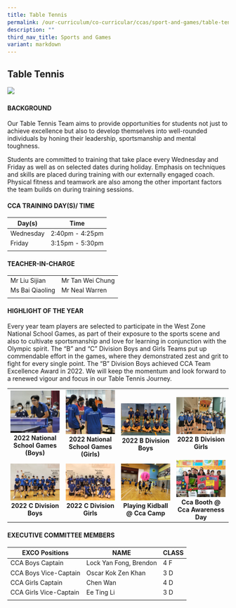 ```yaml
---
title: Table Tennis
permalink: /our-curriculum/co-curricular/ccas/sport-and-games/table-tennis/
description: ""
third_nav_title: Sports and Games
variant: markdown
---
```

## **Table Tennis** 

![](/images/CCA%20Page/Group%20Photo/table%20tennis%20_formal.jpg)

#### BACKGROUND

Our Table Tennis Team aims to provide opportunities for students not just to achieve excellence but also to develop themselves into well-rounded individuals by honing their leadership, sportsmanship and mental toughness.  
  
Students are committed to training that take place every Wednesday and Friday as well as on selected dates during holiday. Emphasis on techniques and skills are placed during training with our externally engaged coach. Physical fitness and teamwork are also among the other important factors the team builds on during training sessions.

#### CCA TRAINING DAY(S)/ TIME

| Day(s) | Time |
| --- | --- | 
| Wednesday | 2:40pm - 4:25pm |
| Friday | 3:15pm - 5:30pm |
| | |

#### TEACHER-IN-CHARGE

| | |
| --- | --- |
| Mr Liu Sijian | Mr Tan Wei Chung |
| Ms Bai Qiaoling | Mr Neal Warren |
| | |
#### HIGHLIGHT OF THE YEAR

Every year team players are selected to participate in the West Zone National School Games, as part of their exposure to the sports scene and also to cultivate sportsmanship and love for learning in conjunction with the Olympic spirit. The “B” and “C” Division Boys and Girls Teams put up commendable effort in the games, where they demonstrated zest and grit to fight for every single point. The “B” Division Boys achieved CCA Team Excellence Award in 2022. We will keep the momentum and look forward to a renewed vigour and focus in our Table Tennis Journey.

<table>
	<tbody><tr>
		<td width="25%"> <img src="/images/2022%20National%20School%20Games%20Boys.png"> <center> <b> 2022 National School Games (Boys) </b> </center> </td>
		<td width="25%"> <img src="/images/2022%20National%20School%20Games%20Girls.png"> <center> <b> 2022 National School Games (Girls) </b> </center> </td>
		<td width="25%"> <br><img src="/images/2022%20B%20Division%20Boys.png"> <center> <b> 2022 B Division Boys </b></center> </td> 
		<td width="25%"> <img src="/images/2022%20B%20Division%20Girls.jpeg"> <center> <b> 2022 B Division Girls </b> </center> </td>
	</tr>
	<tr>
		<td> <img src="/images/2022%20C%20Division%20Boys.jpeg"> <center> <b> 2022 C Division Boys </b> </center> </td> 
		<td> <img src="/images/2022%20C%20Division%20Girls.jpeg"> <center> <b> 2022 C Division Girls </b> </center> </td>
		<td> <img src="/images/playing-kidball@-cca-camp-1024x768.jpg"> <center> <b> Playing Kidball @ Cca Camp </b> </center> </td>
		<td> <img src="/images/cca-booth-@-cca-awarenness-day-1024x768.jpg"> <center> <b> Cca Booth @ Cca Awareness Day </b> </center> </td>
	</tr>
</tbody></table>

#### EXECUTIVE COMMITTEE MEMBERS 

| EXCO Positions | NAME | CLASS |
| --- | --- | --- |
| CCA Boys Captain | Lock Yan Fong, Brendon | 4 F |
| CCA Boys Vice-Captain | Oscar Kok Zen Khan | 3 D |
| CCA Girls Captain | Chen Wan | 4 D |
| CCA Girls Vice-Captain | Ee Ting Li | 3 D |
| | | |
